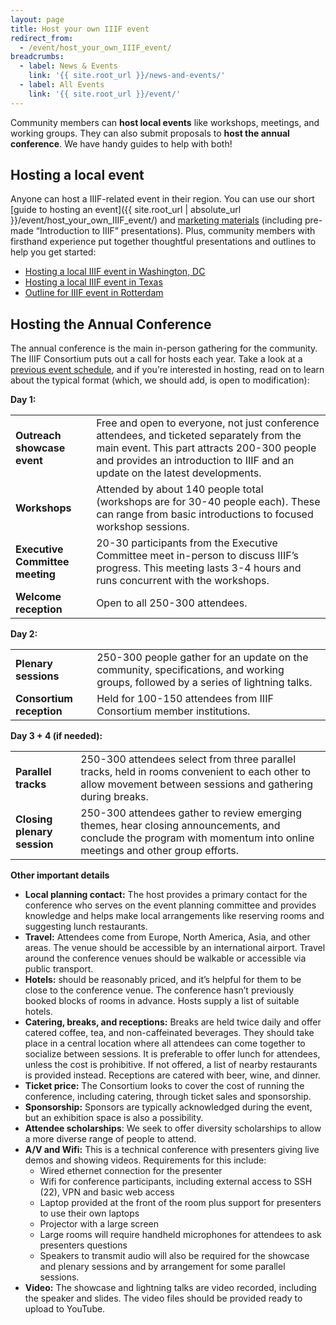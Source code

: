 ```yaml
---
layout: page
title: Host your own IIIF event
redirect_from:
  - /event/host_your_own_IIIF_event/
breadcrumbs:
  - label: News & Events
    link: '{{ site.root_url }}/news-and-events/'
  - label: All Events
    link: '{{ site.root_url }}/event/'
---
```



Community members can **host local events** like workshops, meetings, and working groups. They can also submit proposals to **host the annual conference**. We have handy guides to help with both!

## Hosting a local event

Anyone can host a IIIF-related event in their region. You can use our short [guide to hosting an event]({{ site.root_url | absolute_url }}/event/host_your_own_IIIF_event/) and <span style="text-decoration:underline;">marketing materials</span> (including pre-made “Introduction to IIIF” presentations). Plus, community members with firsthand experience put together thoughtful presentations and outlines to help you get started:



*   [Hosting a local IIIF event in Washington, DC ](https://docs.google.com/presentation/d/1CIBO9bKqS2fuhFX7KDO_tHcvrcBodlPqDI_IX581yuU/edit?usp=sharing)
*   [Hosting a local IIIF event in Texas](https://docs.google.com/presentation/d/1lSQ7m9R-hpyj6ZrwJM_mpyN8kIUyCfvhjOKZ6UZ25Kw/edit?usp=sharing)
*   [Outline for IIIF event in Rotterdam](https://docs.google.com/document/d/1mZ9przMZHF0TLQFMdQWgB-abbfq6OGjsKwxqLzmbFYc/edit?usp=sharing)

## Hosting the Annual Conference

The annual conference is the main in-person gathering for the community. The IIIF Consortium puts out a call for hosts each year. Take a look at a <span style="text-decoration:underline;">previous event schedule</span>, and if you’re interested in hosting, read on to learn about the typical format (which, we should add, is open to modification):

**Day 1:**


<table>
  <tr>
   <td><strong>Outreach showcase event</strong>
   </td>
   <td>Free and open to everyone, not just conference attendees, and ticketed separately from the main event. This part attracts 200-300 people and provides an introduction to IIIF and an update on the latest developments.
   </td>
  </tr>
  <tr>
   <td><strong>Workshops</strong>
   </td>
   <td>Attended by about 140 people total (workshops are for 30-40 people each). These can range from basic introductions to focused workshop sessions.
   </td>
  </tr>
  <tr>
   <td><strong>Executive Committee meeting</strong>
   </td>
   <td>20-30 participants from the Executive Committee meet in-person to discuss IIIF’s progress. This meeting lasts 3-4 hours and runs concurrent with the workshops.
   </td>
  </tr>
  <tr>
   <td><strong>Welcome reception</strong>
   </td>
   <td>Open to all 250-300 attendees.
   </td>
  </tr>
</table>


**Day 2:**


<table>
  <tr>
   <td><strong>Plenary sessions</strong>
   </td>
   <td>250-300 people gather for an update on the community, specifications, and working groups, followed by a series of lightning talks.
   </td>
  </tr>
  <tr>
   <td><strong>Consortium reception</strong>
   </td>
   <td>Held for 100-150 attendees from IIIF Consortium member institutions.
   </td>
  </tr>
</table>


**Day 3 + 4 (if needed):**


<table>
  <tr>
   <td><strong>Parallel tracks</strong>
   </td>
   <td>250-300 attendees select from three parallel tracks, held in rooms convenient to each other to allow movement between sessions and gathering during breaks.
   </td>
  </tr>
  <tr>
   <td><strong>Closing plenary session</strong>
   </td>
   <td>250-300 attendees gather to review emerging themes, hear closing announcements, and conclude the program with momentum into online meetings and other group efforts.
   </td>
  </tr>
</table>


**Other important details**



*   **Local planning contact:** The host provides a primary contact for the conference who serves on the event planning committee and provides knowledge and helps make local arrangements like reserving rooms and suggesting lunch restaurants.
*   **Travel:** Attendees come from Europe, North America, Asia, and other areas. The venue should be accessible by an international airport. Travel around the conference venues should be walkable or accessible via public transport.
*   **Hotels:** should be reasonably priced, and it’s helpful for them to be close to the conference venue. The conference hasn’t previously booked blocks of rooms in advance. Hosts supply a list of suitable hotels.
*   **Catering, breaks, and receptions:** Breaks are held twice daily and offer catered coffee, tea, and non-caffeinated beverages. They should take place in a central location where all attendees can come together to socialize between sessions. It is preferable to offer lunch for attendees, unless the cost is prohibitive. If not offered, a list of nearby restaurants is provided instead. Receptions are catered with beer, wine, and dinner.
*   **Ticket price:** The Consortium looks to cover the cost of running the conference, including catering, through ticket sales and sponsorship.
*   **Sponsorship:** Sponsors are typically acknowledged during the event, but an exhibition space is also a possibility.
*   **Attendee scholarships**: We seek to offer diversity scholarships to allow a more diverse range of people to attend.
*   **A/V and Wifi:** This is a technical conference with presenters giving live demos and showing videos. Requirements for this include:
    *   Wired ethernet connection for the presenter
    *   Wifi for conference participants, including external access to SSH (22), VPN and basic web access
    *   Laptop provided at the front of the room plus support for presenters to use their own laptops
    *   Projector with a large screen
    *   Large rooms will require handheld microphones for attendees to ask presenters questions
    *   Speakers to transmit audio will also be required for the showcase and plenary sessions and by arrangement for some parallel sessions.
*   **Video:** The showcase and lightning talks are video recorded, including the speaker and slides. The video files should be provided ready to upload to YouTube.
